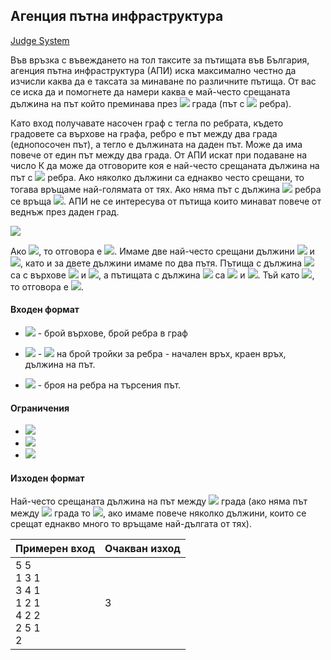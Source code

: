 ## Агенция пътна инфраструктура

[Judge System](https://www.hackerrank.com/contests/test7-sda-soft-eng/challenges/challenge-1771/problem)

Във връзка с въвеждането на тол таксите за пътищата във България, агенция пътна инфраструктура (АПИ) иска максимално честно да изчисли каква да е таксата за минаване по различните пътища. От вас се иска да и помогнете да намери каква е май-често срещаната дължина на път който преминава през <img src="https://latex.codecogs.com/svg.latex?\Large&space;К+1"> града (път с <img src="https://latex.codecogs.com/svg.latex?\Large&space;К"> ребра).

Като вход получавате насочен граф с тегла по ребрата, където градовете са върхове на графа, ребро е път между два града (еднопосочен път), а тегло е дължината на даден път. Може да има повече от един път между два града. От АПИ искат при подаване на число К да може да отговорите коя е най-често срещаната дължина на път с <img src="https://latex.codecogs.com/svg.latex?\Large&space;К"> ребра. Ако няколко дължини са еднакво често срещани, то тогава връщаме най-голямата от тях. Ако няма път с дължина <img src="https://latex.codecogs.com/svg.latex?\Large&space;К"> ребра се връща <img src="https://latex.codecogs.com/svg.latex?\Large&space;-1">. АПИ не се интересува от пътища които минават повече от веднъж през даден град.

![](https://github.com/andy489/Data_Structures_and_Algorithms_CPP/blob/master/assets/API%2001.png) 

Ако <img src="https://latex.codecogs.com/svg.latex?\Large&space;К=2">, то отговора е <img src="https://latex.codecogs.com/svg.latex?\Large&space;3">. Имаме две най-често срещани дължини <img src="https://latex.codecogs.com/svg.latex?\Large&space;2"> и <img src="https://latex.codecogs.com/svg.latex?\Large&space;3">, като и за двете дължини имаме по два пътя. Пътища с дължина <img src="https://latex.codecogs.com/svg.latex?\Large&space;2"> са с върхове <img src="https://latex.codecogs.com/svg.latex?\Large&space;1-3-4"> и <img src="https://latex.codecogs.com/svg.latex?\Large&space;1-2-5">, а пътищата с дължина <img src="https://latex.codecogs.com/svg.latex?\Large&space;3"> са <img src="https://latex.codecogs.com/svg.latex?\Large&space;3-4-2"> и <img src="https://latex.codecogs.com/svg.latex?\Large&space;4-2-5">. Тъй като <img src="https://latex.codecogs.com/svg.latex?\Large&space;3>2">, то отговора е <img src="https://latex.codecogs.com/svg.latex?\Large&space;3">.

#### Входен формат

- <img src="https://latex.codecogs.com/svg.latex?\Large&space;V,E"> - брой върхове, брой ребра в граф

- <img src="https://latex.codecogs.com/svg.latex?\Large&space;v_i,u_i,w_i"> - <img src="https://latex.codecogs.com/svg.latex?\Large&space;E"> на брой тройки за ребра - начален връх, краен връх, дължина на път.

- <img src="https://latex.codecogs.com/svg.latex?\Large&space;K"> - броя на ребра на търсения път.

#### Ограничения

- <img src="https://latex.codecogs.com/svg.latex?\Large&space;V<100">

- <img src="https://latex.codecogs.com/svg.latex?\Large&space;1<w_i<1000">

- <img src="https://latex.codecogs.com/svg.latex?\Large&space;1<K<15">

#### Изходен формат

Най-често срещаната дължина на път между <img src="https://latex.codecogs.com/svg.latex?\Large&space;К"> града (ако няма път между <img src="https://latex.codecogs.com/svg.latex?\Large&space;К"> града то <img src="https://latex.codecogs.com/svg.latex?\Large&space;-1">, ако имаме повече няколко дължини, които се срещат еднакво много то връщаме най-дългата от тях).

Примерен вход|Очакван изход
-|-
5 5<br>1 3 1<br>3 4 1<br>1 2 1<br>4 2 2<br>2 5 1<br>2|3
